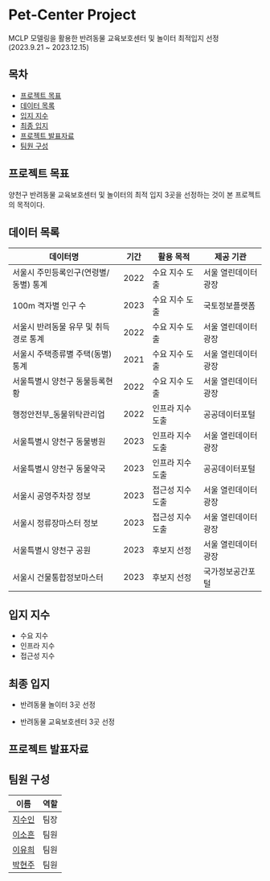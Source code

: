 # Pet-Center Project
MCLP 모델링을 활용한 반려동물 교육보호센터 및 놀이터 최적입지 선정
<br>(2023.9.21 ~ 2023.12.15)

## 목차
- [프로젝트 목표](#프로젝트-목표)
- [데이터 목록](#데이터-목록)
- [입지 지수](#입지-지수)
- [최종 입지](#최종-입지)
- [프로젝트 발표자료](#프로젝트-발표자료)
- [팀원 구성](#팀원-구성)

## 프로젝트 목표
양천구 반려동물 교육보호센터 및 놀이터의 최적 입지 3곳을 선정하는 것이 본 프로젝트의 목적이다.


## 데이터 목록
| 데이터명                                    | 기간 | 활용 목적          | 제공 기관                |
|--------------------------------------------|------|--------------------|--------------------------|
| 서울시 주민등록인구(연령별/동별) 통계         | 2022 | 수요 지수 도출   | 서울 열린데이터 광장    |
| 100m 격자별 인구 수                         | 2023 | 수요 지수 도출   | 국토정보플랫폼            |
| 서울시 반려동물 유무 및 취득 경로 통계        | 2022 | 수요 지수 도출   | 서울 열린데이터 광장    |
| 서울시 주택종류별 주택(동별) 통계            | 2021 | 수요 지수 도출   | 서울 열린데이터 광장    |
| 서울특별시 양천구 동물등록현황                | 2022 | 수요 지수 도출   | 서울 열린데이터 광장    |
| 행정안전부_동물위탁관리업                    | 2022 | 인프라 지수 도출 | 공공데이터포털          |
| 서울특별시 양천구 동물병원                   | 2023 | 인프라 지수 도출 | 서울 열린데이터 광장    |
| 서울특별시 양천구 동물약국                   | 2023 | 인프라 지수 도출 | 공공데이터포털          |
| 서울시 공영주차장 정보                        | 2023 | 접근성 지수 도출 | 서울 열린데이터 광장    |
| 서울시 정류장마스터 정보                      | 2023 | 접근성 지수 도출 | 서울 열린데이터 광장    |
| 서울특별시 양천구 공원                       | 2023 | 후보지 선정       | 서울 열린데이터 광장    |
| 서울시 건물통합정보마스터                    | 2023 | 후보지 선정       | 국가정보공간포털        |


## 입지 지수
* 수요 지수
* 인프라 지수
* 접근성 지수


## 최종 입지
* 반려동물 놀이터 3곳 선정
  
* 반려동물 교육보호센터 3곳 선정
  


## 프로젝트 발표자료


## 팀원 구성
| 이름 | 역할 |
|-----|-----|
| [지수인](https://github.com/sooinji) | 팀장 |
| [이소흔](https://github.com/dyoluv12) | 팀원 |
| [이유희](https://github.com/yoooohee) | 팀원 |
| [박현주](https://github.com/Zoe305) | 팀원 |
